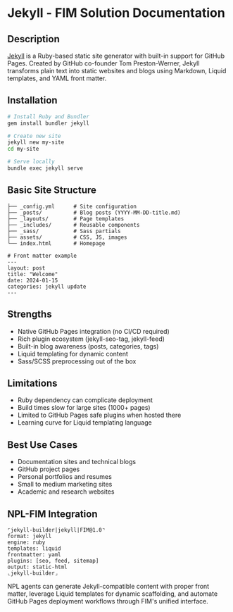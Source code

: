 # Jekyll - FIM Solution Documentation

## Description
[Jekyll](https://jekyllrb.com) is a Ruby-based static site generator with built-in support for GitHub Pages. Created by GitHub co-founder Tom Preston-Werner, Jekyll transforms plain text into static websites and blogs using Markdown, Liquid templates, and YAML front matter.

## Installation
```bash
# Install Ruby and Bundler
gem install bundler jekyll

# Create new site
jekyll new my-site
cd my-site

# Serve locally
bundle exec jekyll serve
```

## Basic Site Structure
```
├── _config.yml      # Site configuration
├── _posts/          # Blog posts (YYYY-MM-DD-title.md)
├── _layouts/        # Page templates
├── _includes/       # Reusable components
├── _sass/           # Sass partials
├── assets/          # CSS, JS, images
└── index.html       # Homepage

# Front matter example
---
layout: post
title: "Welcome"
date: 2024-01-15
categories: jekyll update
---
```

## Strengths
- Native GitHub Pages integration (no CI/CD required)
- Rich plugin ecosystem (jekyll-seo-tag, jekyll-feed)
- Built-in blog awareness (posts, categories, tags)
- Liquid templating for dynamic content
- Sass/SCSS preprocessing out of the box

## Limitations
- Ruby dependency can complicate deployment
- Build times slow for large sites (1000+ pages)
- Limited to GitHub Pages safe plugins when hosted there
- Learning curve for Liquid templating language

## Best Use Cases
- Documentation sites and technical blogs
- GitHub project pages
- Personal portfolios and resumes
- Small to medium marketing sites
- Academic and research websites

## NPL-FIM Integration
```npl
⌜jekyll-builder|jekyll|FIM@1.0⌝
format: jekyll
engine: ruby
templates: liquid
frontmatter: yaml
plugins: [seo, feed, sitemap]
output: static-html
⌞jekyll-builder⌟
```

NPL agents can generate Jekyll-compatible content with proper front matter, leverage Liquid templates for dynamic scaffolding, and automate GitHub Pages deployment workflows through FIM's unified interface.